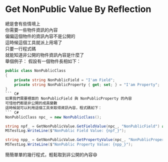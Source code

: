 # Get NonPublic Value By Reflection   
總是會有些情境上  
你需要一些物件資訊的內容  
偏偏這個物件的資訊內容不是公開的  
這時候這個工具就派上用場了  
只要一行程式碼  
就能知道非公開的物件資訊內容是什麼了  
舉個例子：
假設有一個物件長相如下：
``` C#
public class NonPublicClass
{
    private string NonPublicField = "I'am Field";
    private string NonPublicProperty { get; set; } = "I'am Property";
}
``` C#
如果我們需要裡面的 NonPublicField 與 NonPublicProperty 的內容  
可惜他們都是非公開的成員變數  
這時候就可以利用這個工具來取得資訊內容，程式碼如下：
``` C#
NonPublicClass npc_ = new NonPublicClass();

string npf_ = GetNonPublicValue.GetFieldValue(npc_, "NonPublicField") as string;
MSTestLog.WriteLine($"NonPublic Field Value: {npf_}");

string npp_ = GetNonPublicValue.GetPropertyValue(npc_, "NonPublicProperty") as string;
MSTestLog.WriteLine($"NonPublic Property Value: {npp_}");
```
簡簡單單的幾行程式，輕鬆取到非公開的內容:smile:
